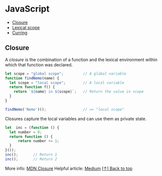 # JavaScript

* [Closure](#closure)
* [Lexical scope](#lexical-scope)
* [Curring](#curring)

## Closure 
  A *closure* is the combination of a function and the lexical environment within which that function was
  declared. 

  ```javascript
  let scope = "global scope";         // A global variable
  function findNemo(name) {
    let scope = "local scope";        // A local variable
    return function f() { 
      return `${name} in ${scope}`;   // Return the value in scope 
    }   
  } 
  
  findNemo('Nemo')();                 // => "local scope"
  ```
  
  Closures capture the local variables and can use them as private state. 
  ```javascript
  let  inc = (function () {
    let number = 0;
    return function () { 
        return number += 1;
    }
  }());
  inc();       // Return 1
  inc();       // Return 2
  ```
More info: [MDN Closure](https://developer.mozilla.org/en-US/docs/Web/JavaScript/Closures)
Helpful article: [Medium](https://medium.com/koderlabs/javascript-scope-chain-and-execution-context-simplified-ffb54fc6ad02)
[[↑] Back to top](#JavaScript)

